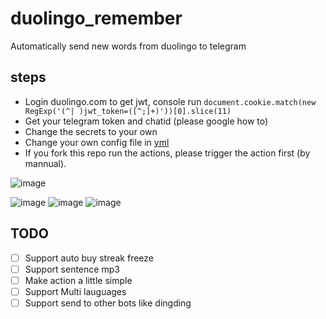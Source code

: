 # duolingo_remember
Automatically send new words from duolingo to telegram

## steps

- Login duolingo.com to get jwt, console run `document.cookie.match(new RegExp('(^| )jwt_token=([^;]+)'))[0].slice(11)`
- Get your telegram token and chatid (please google how to)
- Change the secrets to your own
- Change your own config file in [yml](./.github/workflows/run_duolingo.yml)
- If you fork this repo run the actions, please trigger the action first (by mannual).

![image](https://user-images.githubusercontent.com/15976103/104864128-19915c80-5973-11eb-93d7-2bc9152dfc30.png)

![image](https://user-images.githubusercontent.com/15976103/104862617-7dfded00-596e-11eb-9f87-efcbf80e57d4.png)
![image](https://user-images.githubusercontent.com/15976103/104862640-881feb80-596e-11eb-839a-93f164b40ecc.png)
![image](https://user-images.githubusercontent.com/15976103/104862648-8eae6300-596e-11eb-8881-d29845649af2.png)

## TODO
- [ ] Support auto buy streak freeze
- [ ] Support sentence mp3
- [ ] Make action a little simple
- [ ] Support Multi lauguages
- [ ] Support send to other bots like dingding
